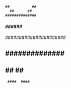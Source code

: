     ##          ##
      ##      ##
    ##############
  ####  ######  ####
######################
##  ##############  ##
##  ##          ##  ##
     ####  ####
